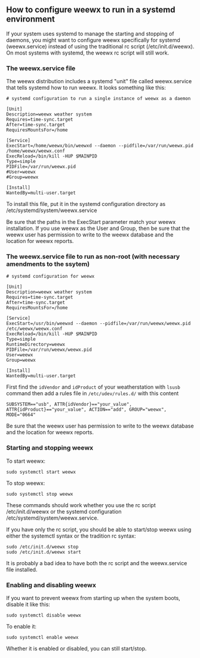 ## How to configure weewx to run in a systemd environment

If your system uses systemd to manage the starting and stopping of daemons, you might want to configure weewx specifically for systemd (weewx.service) instead of using the traditional rc script (/etc/init.d/weewx).  On most systems with systemd, the weewx rc script will still work.

### The weewx.service file

The weewx distribution includes a systemd "unit" file called weewx.service that tells systemd how to run weewx.  It looks something like this:

    # systemd configuration to run a single instance of weewx as a daemon
    
    [Unit]
    Description=weewx weather system
    Requires=time-sync.target
    After=time-sync.target
    RequiresMountsFor=/home
    
    [Service]
    ExecStart=/home/weewx/bin/weewxd --daemon --pidfile=/var/run/weewx.pid /home/weewx/weewx.conf
    ExecReload=/bin/kill -HUP $MAINPID
    Type=simple
    PIDFile=/var/run/weewx.pid
    #User=weewx
    #Group=weewx
    
    [Install]
    WantedBy=multi-user.target

To install this file, put it in the systemd configuration directory as /etc/systemd/system/weewx.service

Be sure that the paths in the ExecStart parameter match your weewx installation.  If you use weewx as the User and Group, then be sure that the weewx user has permission to write to the weewx database and the location for weewx reports.

### The weewx.service file to run as non-root (with necessary amendments to the ssytem)

```shell
# systemd configuration for weewx

[Unit]
Description=weewx weather system
Requires=time-sync.target
After=time-sync.target
RequiresMountsFor=/home

[Service]
ExecStart=/usr/bin/weewxd --daemon --pidfile=/var/run/weewx/weewx.pid /etc/weewx/weewx.conf
ExecReload=/bin/kill -HUP $MAINPID
Type=simple
RuntimeDirectory=weewx
PIDFile=/var/run/weewx/weewx.pid
User=weewx
Group=weewx

[Install]
WantedBy=multi-user.target
```
 First find the `idVendor` and `idProduct` of your weatherstation with `lsusb` command then  add a rules file in `/etc/udev/rules.d/` with this content

```shell
SUBSYSTEM=="usb", ATTR{idVendor}=="your_value", ATTR{idProduct}=="your_value", ACTION=="add", GROUP="weewx", MODE="0664"
```
Be sure that the weewx user has permission to write to the weewx database and the location for weewx reports.


### Starting and stopping weewx

To start weewx:

    sudo systemctl start weewx

To stop weewx:

    sudo systemctl stop weewx

These commands should work whether you use the rc script /etc/init.d/weewx or the systemd configuration /etc/systemd/system/weewx.service.

If you have only the rc script, you should be able to start/stop weewx using either the systemctl syntax or the tradition rc syntax:

    sudo /etc/init.d/weewx stop
    sudo /etc/init.d/weewx start

It is probably a bad idea to have both the rc script and the weewx.service file installed.

### Enabling and disabling weewx

If you want to prevent weewx from starting up when the system boots, disable it like this:

    sudo systemctl disable weewx

To enable it:

    sudo systemctl enable weewx

Whether it is enabled or disabled, you can still start/stop.